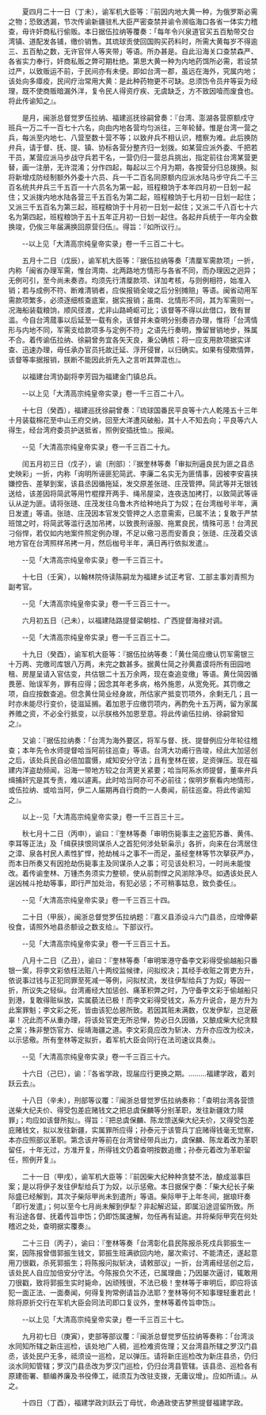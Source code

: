 <!-- { "loadSidebar": true } -->
　　夏四月二十一日（丁未），谕军机大臣等：『前因内地大黄一种，为俄罗斯必需之物；恐致透漏，节次传谕新疆驻札大臣严密查禁并谕令濒临海口各省一体实力稽查，毋许奸商私行偷贩。本日据伍拉纳等覆奏：「每年令兴泉道官买五百觔带交台湾镇、道配发各铺，缴价销售。其琉球贡使回国购买药料时，所需大黄每岁不得逾三、五百觔之数，无许官伴人等夹带」等语。所办甚是。自此沿海关口查禁森严、各省实力奉行，奸商私贩之弊可期杜绝。第思大黄一种为内地药饵所必需，若设禁过严，以致贩运不前，于民间亦有未便。即如台湾一郡，虽远在海外，究属内地；该处向多瘴疫，民间疗治常用大黄：是此种药物更不可缺。总须饬令员弁等妥为经理，既不使商贩暗漏外洋，复令民人得资疗疾、无虞缺乏，方不致因噎而废食也。将此传谕知之』。

　　是月，闽浙总督觉罗伍拉纳、福建巡抚徐嗣曾奏：『台湾、澎湖各营原额戍守班兵一万二千一百七十六名，向由内地各营均匀派往，三年轮替。惟是台湾一营之兵，每派至内地七、八营至数十营不等；以致弁兵不相认识，稽察为难。此后换防弁兵，请于督、抚、提、镇、协标各营分整齐归一划拨。如某营应派外委、千把若干员，某营应派马步战守兵若干名，一营仍归一营总兵挑出，指定前往台湾某营更替，画一注册，无许混淆；分作四起，每起以三个月为期，各按营分归总拨换。拟将新增戍防经制额外外委十六员、兵一千二百名同原额内应派水陆马步守兵二千三百名统共弁兵三千五百一十六员名为第一起，班程粮饷于本年四月初一日划一起住；又派拨内地水陆各营三千五百名为第二起，班程粮饷于七月初一日划一起住；又派三千五百名为第三起，班程粮饷于十月初一日划一起住；又派二千八百七十六名为第四起，班程粮饷于五十五年正月初一日划一起住。各起弁兵统于一年内全数换竣，仍俟三年届满换回原营归伍』。得旨：『如所议行』。

　　--以上见「大清高宗纯皇帝实录」卷一千三百二十七。

　　五月十二日（戊辰），谕军机大臣等：『据伍拉纳等奏「清厘军需款项」一折，内称「闽省办理军需，惟台湾南、北两路地方情形与各省不同，而办理因之迥异；无例可引，至今尚未奏咨。均须先行清厘款项、详加考核，与则例相符，始准入销；若与成例不符、断难清销者，应俟报销全竣之后分别摊赔」等语。闽省动用军需款项繁多，必须逐细核查底案，据实报销；虽南、北情形不同，其为军需则一。况海船装载粮饷，顺风径渡，尤非山路崎岖可比；该督等不得以此借口，致有冒滥。今自台湾蒇事以后延至一载有余，该督并未查明分别奏咨办理，惟将「台湾情形与内地不同，军需支给款项多与定例不符」之语先行奏明，豫留冒销地步，殊属不合。着传谕伍拉纳、徐嗣曾务宜各矢天良，秉公确核；将一应支用款项据实详查、迅速办理，毋任承办官员托故迁延、浮开侵冒，以归确实。如果有侵欺情弊，该督等率据报销，朕断不能因此折先入之言听其弊混也』。

　　以福建台湾协副将李芳园为福建金门镇总兵。

　　--以上见「大清高宗纯皇帝实录」卷一千三百二十八。

　　十七日（癸酉），福建巡抚徐嗣曾奏：『琉球国番民平良等十六人乾隆五十三年十月装载棉花至中山王府交纳，回至大洋遭风破船，其十人不知去向；平良等六人得生，经台湾府委员护送抵省，照例安插抚恤』。报闻。

　　--见「大清高宗纯皇帝实录」卷一千三百二十九。

　　闰五月初三日（戊子），谕〔刑部〕：『据奎林等奏「审拟刑逼良民为匪之县丞史映彩」一折，内称「询明所诬匪犯简武、李廉二名实无为匪情事，因被李安喜挟嫌控告、差拏到案，该县丞因循拖延，发交原差张琏、庄茂管押。简武等并无银钱送给，该差因将简武等用竹棍撑开两手、绳吊屋梁，连夜迭加拷打，以致简武等诬认从逆为匪。请将张琏、庄茂发往乌鲁木齐给种地兵丁为奴；在台湾枷号半年，满日发遣」等语。张琏、庄茂因本官发交管押之人恣意需索，已属不法；复敢于严禁班馆之时，将简武等滥行迭加吊拷，以致畏刑诬服、拖累良民，情殊可恶！台湾民刁俗悍，若仅如内地案件照定例办理，不足以儆刁恶而安善良；张琏、庄茂着交该地方官在台湾照样吊拷一月，然后枷号半年，满日再行依拟发遣』。

　　--见「大清高宗纯皇帝实录」卷一千三百三十。

　　十七日（壬寅），以翰林院侍读陈嗣龙为福建乡试正考官、工部主事刘青照为副考官。

　　--见「大清高宗纯皇帝实录」卷一千三百三十一。

　　六月初五日（己未），以福建陆路提督梁朝桂、广西提督海禄对调。

　　--见「大清高宗纯皇帝实录」卷一千三百三十二。

　　十九日（癸酉），谕军机大臣等：『据伍拉纳等奏：「黄仕简应缴认罚军需银三十万两、完缴司库银八万两，未完之数甚多。据黄仕简之孙黄嘉谟将所有田园地租、房屋呈请入官估变，共估银二十五万余两，现在查追变缴」等语。黄仕简因循畏葸、贻误军务，罪有应得；因念其年老多病，格外施恩，从宽免死。其罚缴之项，自应按数查追。但念黄仕简业经身故，所估家产抵变罚项外，余剩无几；且一时亦未能尽行变价，徒滋延搁。着加恩于应缴罚项内，再酌免十五万两，留为家属养赡之资，不必全行抵变，以示朕格外加恩至意。将此传谕伍拉纳、徐嗣曾知之』。

　　又谕：『据伍拉纳奏：「台湾为海外要区，将军与督、抚、提督例应分年轮往稽查；本年先令水师提督哈当阿前往巡查」等语。台湾大功甫行告竣，经此大加惩创之后，该处兵民自必倍加震慑，咸知安分守法；且有奎林在彼，足资弹压。现在福建内洋盗劫频闻，沿海一带地方较之台湾更关紧要；哈当阿系水师提督，董率弁兵缉捕奸宄是其专责，难以遽离。此时哈当阿亦可不必前往；俟明岁察看内地情形，或伍拉纳、或哈当阿，伊二人届期再自行商酌一人奏闻，前往巡查。将此传谕知之』。

　　以上--见「大清高宗纯皇帝实录」卷一千三百三十三。

　　秋七月十二日（丙申），谕曰：『奎林等奏「审明伤毙事主之盗犯苏番、黄伟、李耳等正法」及「缉获挟恨同谋杀人之首犯何涉处斩枭示」各折，向来在台湾居住之漳、泉各村民人素性犷悍，抢劫械斗之事不一而足，虽经奎林等节次拏获严办，而本日所奏又有因抢劫伤毙事主及同谋杀人之事；可见该处积习，一时尚未能悛改。着传谕奎林、万锺杰务须实力整顿，使从前剽悍之风湔除净尽。如遇该处民人逞凶械斗抢劫等事，即行严加处治，有犯必惩；不可稍事姑息，致负委任』。

　　--见「大清高宗纯皇帝实录」卷一千三百三十四。

　　二十日（甲辰），闽浙总督觉罗伍拉纳题：『嘉义县添设斗六门县丞，应增俸薪役食，请照外地县丞额设之数支给』。下部议行。

　　--见「大清高宗纯皇帝实录」卷一千三百三十五。

　　八月十二日（乙丑），谕曰：『奎林等奏「审明笨港守备李文彩得受偷越船只番银一案，将李文彩依枉法赃八十两绞监候律，问拟绞决；其经手收赃之胥吏方升，依说事过钱与正犯同罪至死减一等例，问拟杖流，发往伊犁给兵丁为奴」等因一折，所议失之轻纵。台湾甫经大加惩创、痛革积弊之时，乃守备李文彩于偷越船只到港，复敢得赃纵放，实属藐法已极！而李文彩得受钱文，系方升说合，是方升为此案罪魁；李文彩之死，皆由该犯怂惥所致。若因其赃未满数，仅发伊犁，岂足蔽辜！况此而不从重办理，将该处官吏无所忌惮，势必日久因循，又酿成柴大纪贪黩之案；殊非整饬官方、绥靖海疆之道。李文彩竟应改为斩决、方升亦应改为绞决，以示惩儆。所有奎林等定拟折，着军机大臣会同行在法司速议具奏』。

　　--见「大清高宗纯皇帝实录」卷一千三百三十六。

　　十六日（己巳），谕：『各省学政，现届应行更换之期。………福建学政，着刘跃云去』。

　　十八日（辛未），刑部等议覆：『闽浙总督觉罗伍拉纳奏称：「查明台湾各营馈送柴大纪夫价、得受包差庇赌钱文之把总虞保麟等分别革职，发往新疆效力赎罪」；均应如该督所拟』。得旨：『把总虞保麟、陈龙馈送柴大纪夫价，又得受包差庇赌钱文，拟以发往新疆，实属罪所应得；孙泰元于该管兵丁庇赌得钱毫无觉察，本亦应照部议革职。第念该弁等前在台湾曾经带兵出力，虞保麟、陈龙着改为革职留任，十年无过，方准开复，所得钱文仍着查明按数追缴；孙泰元着改为革职留任，照例开复』。

　　二十一日（甲戌），谕军机大臣等：『前因柴大纪种种贪婪不法，酿成滋事巨案；是以将伊子发往伊犁给兵丁为奴，以示惩儆。本日据保宁奏：「柴大纪长子柴际盛已经解到，其次子柴际甲尚未到遣所」等语。柴际甲于上年冬间，据琅玕奏「即行发遣」；何以至今七月尚未解到伊犁？非起解迟延，即属沿途逗留所致。所有沿途各督、抚着传旨申饬；仍即饬属速解，勿任再有延逾。并将柴际甲究在何处稽迟之处，查明据实覆奏』。

　　二十三日（丙子），谕曰：『奎林等奏「台湾彰化县民陈报杀死戍兵郭振生一案，因陈报曾借郭振生钱文，郭振生班满欲回内地，屡次索讨、不能清还，遂起意用刀很戳，杀死郭振生；将陈报问拟斩决，请敕部议」一折，台湾甫经惩创之后，该处民人自应加倍安分守法。今陈报负欠不还，已属理曲；乃因屡次逼讨，辄敢用刀很戳，致将郭振生实时毙命，凶顽残很，不法已极！奎林等于审明后，即应将该犯一面正法、一面奏闻，何得复拘常例请旨办法耶？奎林等何不知事理轻重若此！除将原折交行在军机大臣会同法司即口复议外，奎林等着传旨申饬』。

　　--以上见「大清高宗纯皇帝实录」卷一千三百三十七。

　　九月初七日（庚寅），吏部等部议覆：『闽浙总督觉罗伍拉纳等奏称：「台湾淡水同知所辖之新庄巡检，该处地广人稠，巡检难资佐理；又台湾县所辖之罗汉门县丞，该处民户无多，祗须设一巡检，足以弹压。请将新庄巡检改为新庄县丞，仍归淡水同知管辖；罗汉门县丞改为罗汉门巡检，仍归台湾县管辖。该县丞、巡检各有原建衙署、额编养廉及书役俸工，祗须互为改驻支拨，无庸议增」。应如所请』。从之。

　　十四日（丁酉），福建学政刘跃云丁母忧，命通政使吉梦熊提督福建学政。

